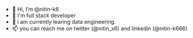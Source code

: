 - 👋 Hi, I’m @nitin-k6
- 👀 I'm full stack developer
- 🌱 i am currently learing data engineering.
- 📫 you can reach me on twitter (@nitin_x6) and linkedin (@nitin-k666)
